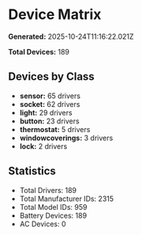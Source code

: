 # Device Matrix

**Generated:** 2025-10-24T11:16:22.021Z

**Total Devices:** 189

## Devices by Class

- **sensor:** 65 drivers
- **socket:** 62 drivers
- **light:** 29 drivers
- **button:** 23 drivers
- **thermostat:** 5 drivers
- **windowcoverings:** 3 drivers
- **lock:** 2 drivers

## Statistics

- Total Drivers: 189
- Total Manufacturer IDs: 2315
- Total Model IDs: 959
- Battery Devices: 189
- AC Devices: 0
